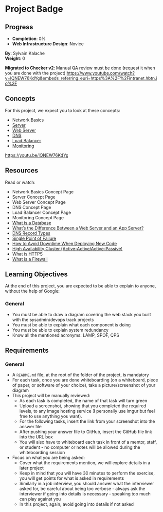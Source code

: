 # Project Badge

## Progress
- **Completion**: 0%
- **Web Infrastructure Design**: Novice

**By**: Sylvain Kalache  
**Weight**: 0  

**Migrated to Checker v2**: Manual QA review must be done (request it when you are done with the project)
https://www.youtube.com/watch?v=lQNEW76KdYg&embeds_referring_euri=https%3A%2F%2Fintranet.hbtn.io%2F


## Concepts

For this project, we expect you to look at these concepts:
- [Network Basics](https://intranet.hbtn.io/concepts/791)
- [Server](https://intranet.hbtn.io/concepts/799)
- [Web Server](https://intranet.hbtn.io/concepts/800)
- [DNS](https://intranet.hbtn.io/concepts/803)
- [Load Balancer](https://intranet.hbtn.io/concepts/804)
- [Monitoring](https://intranet.hbtn.io/concepts/805)

https://youtu.be/lQNEW76KdYg

## Resources

Read or watch:
- Network Basics Concept Page
- Server Concept Page
- Web Server Concept Page
- DNS Concept Page
- Load Balancer Concept Page
- Monitoring Concept Page
- [What is a Database](https://intranet.hbtn.io/rltoken/7Pp0_Mdit6r_ZdRGKAwcqw)
- [What’s the Difference Between a Web Server and an App Server?](https://intranet.hbtn.io/rltoken/YqKvabbDDtSjnHMV9g1gHw)
- [DNS Record Types](https://intranet.hbtn.io/rltoken/q7HPrY0f14w8OUsbgNVBpQ)
- [Single Point of Failure](https://intranet.hbtn.io/rltoken/56OIJ23o5mqSaSeLEwxzJg)
- [How to Avoid Downtime When Deploying New Code](https://intranet.hbtn.io/rltoken/lxwkY5pRIVzatMPXwx6yew)
- [High Availability Cluster (Active-Active/Active-Passive)](https://intranet.hbtn.io/rltoken/rITwKN4AKP1hXZl2FKcAcw)
- [What is HTTPS](https://intranet.hbtn.io/rltoken/iEaO7X54UemiSN9z8TtFVA)
- [What is a Firewall](https://intranet.hbtn.io/rltoken/P2A36USOkcekiqHsCzTefQ)

## Learning Objectives

At the end of this project, you are expected to be able to explain to anyone, without the help of Google:

### General
- You must be able to draw a diagram covering the web stack you built with the sysadmin/devops track projects
- You must be able to explain what each component is doing
- You must be able to explain system redundancy
- Know all the mentioned acronyms: LAMP, SPOF, QPS

## Requirements

### General
- A `README.md` file, at the root of the folder of the project, is mandatory
- For each task, once you are done whiteboarding (on a whiteboard, piece of paper, or software of your choice), take a picture/screenshot of your diagram
- This project will be manually reviewed:
  - As each task is completed, the name of that task will turn green
  - Upload a screenshot, showing that you completed the required levels, to any image hosting service (I personally use imgur but feel free to use anything you want).
  - For the following tasks, insert the link from your screenshot into the answer file
  - After pushing your answer file to GitHub, insert the GitHub file link into the URL box
  - You will also have to whiteboard each task in front of a mentor, staff, or student - no computer or notes will be allowed during the whiteboarding session
- Focus on what you are being asked:
  - Cover what the requirements mention, we will explore details in a later project
  - Keep in mind that you will have 30 minutes to perform the exercise, you will get points for what is asked in requirements
  - Similarly in a job interview, you should answer what the interviewer asked for, be careful about being too verbose - always ask the interviewer if going into details is necessary - speaking too much can play against you
  - In this project, again, avoid going into details if not asked
